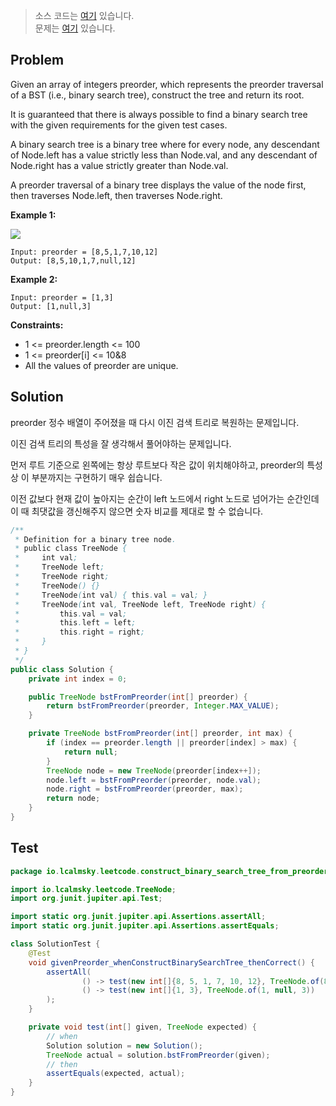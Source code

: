 > 소스 코드는 [여기](https://github.com/lcalmsky/leetcode/blob/master/src/main/java/io/lcalmsky/leetcode/construct_binary_search_tree_from_preorder_traversal/Solution.java) 있습니다.  
> 문제는 [여기](https://leetcode.com/problems/construct-binary-search-tree-from-preorder-traversal/) 있습니다.

## Problem

Given an array of integers preorder, which represents the preorder traversal of a BST (i.e., binary search tree), construct the tree and return its root.

It is guaranteed that there is always possible to find a binary search tree with the given requirements for the given test cases.

A binary search tree is a binary tree where for every node, any descendant of Node.left has a value strictly less than Node.val, and any descendant of Node.right has a value strictly greater than Node.val.

A preorder traversal of a binary tree displays the value of the node first, then traverses Node.left, then traverses Node.right.

**Example 1:**

![](https://assets.leetcode.com/uploads/2019/03/06/1266.png)

```text
Input: preorder = [8,5,1,7,10,12]
Output: [8,5,10,1,7,null,12]
```

**Example 2:**

```text
Input: preorder = [1,3]
Output: [1,null,3]
```

**Constraints:**

* 1 <= preorder.length <= 100
* 1 <= preorder[i] <= 10&8
* All the values of preorder are unique.

## Solution

preorder 정수 배열이 주어졌을 때 다시 이진 검색 트리로 복원하는 문제입니다.

이진 검색 트리의 특성을 잘 생각해서 풀어야하는 문제입니다.

먼저 루트 기준으로 왼쪽에는 항상 루트보다 작은 값이 위치해야하고, preorder의 특성상 이 부분까지는 구현하기 매우 쉽습니다.

이전 값보다 현재 값이 높아지는 순간이 left 노드에서 right 노드로 넘어가는 순간인데 이 때 최댓값을 갱신해주지 않으면 숫자 비교를 제대로 할 수 없습니다.

```java
/**
 * Definition for a binary tree node.
 * public class TreeNode {
 *     int val;
 *     TreeNode left;
 *     TreeNode right;
 *     TreeNode() {}
 *     TreeNode(int val) { this.val = val; }
 *     TreeNode(int val, TreeNode left, TreeNode right) {
 *         this.val = val;
 *         this.left = left;
 *         this.right = right;
 *     }
 * }
 */
public class Solution {
    private int index = 0;

    public TreeNode bstFromPreorder(int[] preorder) {
        return bstFromPreorder(preorder, Integer.MAX_VALUE);
    }

    private TreeNode bstFromPreorder(int[] preorder, int max) {
        if (index == preorder.length || preorder[index] > max) {
            return null;
        }
        TreeNode node = new TreeNode(preorder[index++]);
        node.left = bstFromPreorder(preorder, node.val);
        node.right = bstFromPreorder(preorder, max);
        return node;
    }
}
```

## Test

```java
package io.lcalmsky.leetcode.construct_binary_search_tree_from_preorder_traversal;

import io.lcalmsky.leetcode.TreeNode;
import org.junit.jupiter.api.Test;

import static org.junit.jupiter.api.Assertions.assertAll;
import static org.junit.jupiter.api.Assertions.assertEquals;

class SolutionTest {
    @Test
    void givenPreorder_whenConstructBinarySearchTree_thenCorrect() {
        assertAll(
                () -> test(new int[]{8, 5, 1, 7, 10, 12}, TreeNode.of(8, 5, 10, 1, 7, null, 12)),
                () -> test(new int[]{1, 3}, TreeNode.of(1, null, 3))
        );
    }

    private void test(int[] given, TreeNode expected) {
        // when
        Solution solution = new Solution();
        TreeNode actual = solution.bstFromPreorder(given);
        // then
        assertEquals(expected, actual);
    }
}
```